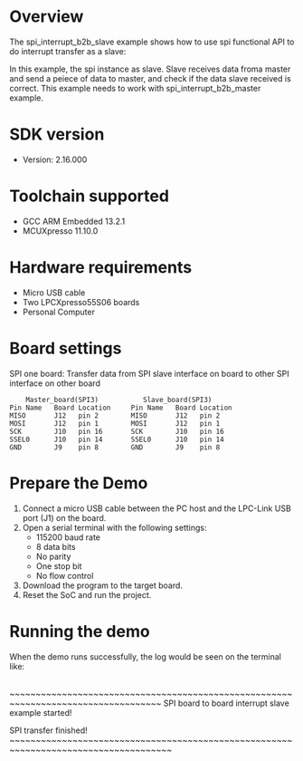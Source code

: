 Overview
========
The spi_interrupt_b2b_slave example shows how to use spi functional API to do interrupt transfer as a slave:

In this example, the spi instance as slave. Slave receives data froma master and send a peiece of data to master,
and check if the data slave received is correct. This example needs to work with spi_interrupt_b2b_master example.

SDK version
===========
- Version: 2.16.000

Toolchain supported
===================
- GCC ARM Embedded  13.2.1
- MCUXpresso  11.10.0

Hardware requirements
=====================
- Micro USB cable
- Two LPCXpresso55S06 boards
- Personal Computer

Board settings
==============
SPI one board:
Transfer data from SPI slave interface on board to 
other SPI interface on other board
~~~~~~~~~~~~~~~~~~~~~~~~~~~~~~~~~~~~~~~~~~~~~~~~~~~~~~
    Master_board(SPI3)           Slave_board(SPI3)                          
Pin Name   Board Location     Pin Name   Board Location                     
MISO       J12   pin 2        MISO       J12   pin 2
MOSI       J12   pin 1        MOSI       J12   pin 1
SCK        J10   pin 16       SCK        J10   pin 16
SSEL0      J10   pin 14       SSEL0      J10   pin 14
GND        J9    pin 8        GND        J9    pin 8
~~~~~~~~~~~~~~~~~~~~~~~~~~~~~~~~~~~~~~~~~~~~~~~~~~~~~~
    
Prepare the Demo
================
1.  Connect a micro USB cable between the PC host and the LPC-Link USB port (J1) on the board.
2.  Open a serial terminal with the following settings:
    - 115200 baud rate
    - 8 data bits
    - No parity
    - One stop bit
    - No flow control
3.  Download the program to the target board.
4.  Reset the SoC and run the project.

Running the demo
================
When the demo runs successfully, the log would be seen on the terminal like:

​~~~~~~~~~~~~~~~~~~~~~~~~~~~~~~~~~~~~~~~~~~~~~~~~~~~~~~~~~~~~~~~~~~~~~~~~~~~~~~~~~~~
SPI board to board interrupt slave example started!

SPI transfer finished!
​~~~~~~~~~~~~~~~~~~~~~~~~~~~~~~~~~~~~~~~~~~~~~~~~~~~~~~~~~~~~~~~~~~~~~~~~~~~~~~~~~~~~~

~~~~~~~~~~~~~~~~~~~~~~~~~~~~~~~~~~~~~~~~~~~~~~~~~~~~~~
